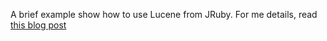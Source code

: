A brief example show how to use Lucene from JRuby. For me details, read [this blog post](http://jaydonnell.com/blog/2011/09/20/jruby-and-lucene-k-i-s-s-i-n-g/)
